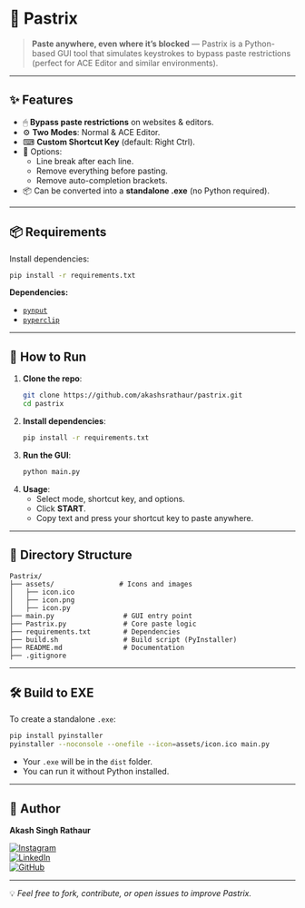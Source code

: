 # 🚀 Pastrix

> **Paste anywhere, even where it’s blocked** — Pastrix is a Python-based GUI tool that simulates keystrokes to bypass paste restrictions (perfect for ACE Editor and similar environments).

---

## ✨ Features
- 🖱 **Bypass paste restrictions** on websites & editors.
- ⚙ **Two Modes**: Normal & ACE Editor.
- ⌨ **Custom Shortcut Key** (default: Right Ctrl).
- 📝 Options:
  - Line break after each line.
  - Remove everything before pasting.
  - Remove auto-completion brackets.
- 📦 Can be converted into a **standalone .exe** (no Python required).

---

## 📦 Requirements
Install dependencies:
```bash
pip install -r requirements.txt
```
**Dependencies:**
- [`pynput`](https://pypi.org/project/pynput/)
- [`pyperclip`](https://pypi.org/project/pyperclip/)

---

## 🚀 How to Run
1. **Clone the repo**:
   ```bash
   git clone https://github.com/akashsrathaur/pastrix.git
   cd pastrix
   ```
2. **Install dependencies**:
   ```bash
   pip install -r requirements.txt
   ```
3. **Run the GUI**:
   ```bash
   python main.py
   ```
4. **Usage**:
   - Select mode, shortcut key, and options.
   - Click **START**.
   - Copy text and press your shortcut key to paste anywhere.

---

## 📂 Directory Structure
```
Pastrix/
├── assets/                # Icons and images
│   ├── icon.ico
│   ├── icon.png
│   ├── icon.py
├── main.py                 # GUI entry point
├── Pastrix.py              # Core paste logic
├── requirements.txt        # Dependencies
├── build.sh                # Build script (PyInstaller)
├── README.md               # Documentation
├── .gitignore
```

---

## 🛠 Build to EXE
To create a standalone `.exe`:
```bash
pip install pyinstaller
pyinstaller --noconsole --onefile --icon=assets/icon.ico main.py
```
- Your `.exe` will be in the `dist` folder.
- You can run it without Python installed.

---

## 👤 Author

**Akash Singh Rathaur**  

[![Instagram](https://img.shields.io/badge/Instagram-E4405F?style=for-the-badge&logo=instagram&logoColor=white)](https://www.instagram.com/akashsrathaur/)  
[![LinkedIn](https://img.shields.io/badge/LinkedIn-0077B5?style=for-the-badge&logo=linkedin&logoColor=white)](https://www.linkedin.com/in/akashsrathaur/)  
[![GitHub](https://img.shields.io/badge/GitHub-100000?style=for-the-badge&logo=github&logoColor=white)](https://github.com/akashsrathaur)

---

💡 *Feel free to fork, contribute, or open issues to improve Pastrix.*
